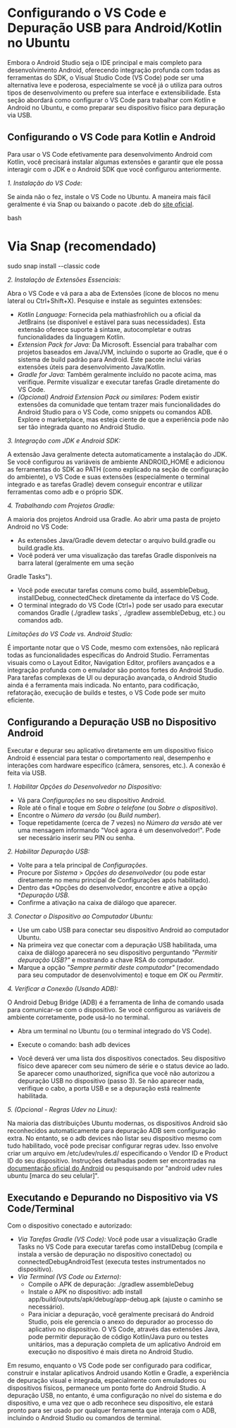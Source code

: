 # Configurando o VS Code e Depuração USB para Android/Kotlin no Ubuntu

Embora o Android Studio seja o IDE principal e mais completo para desenvolvimento Android, oferecendo integração profunda com todas as ferramentas do SDK, o Visual Studio Code (VS Code) pode ser uma alternativa leve e poderosa, especialmente se você já o utiliza para outros tipos de desenvolvimento ou prefere sua interface e extensibilidade. Esta seção abordará como configurar o VS Code para trabalhar com Kotlin e Android no Ubuntu, e como preparar seu dispositivo físico para depuração via USB.

## Configurando o VS Code para Kotlin e Android

Para usar o VS Code efetivamente para desenvolvimento Android com Kotlin, você precisará instalar algumas extensões e garantir que ele possa interagir com o JDK e o Android SDK que você configurou anteriormente.

*1. Instalação do VS Code:*

Se ainda não o fez, instale o VS Code no Ubuntu. A maneira mais fácil geralmente é via Snap ou baixando o pacote .deb do [site oficial](https://code.visualstudio.com/).

bash
# Via Snap (recomendado)
sudo snap install --classic code


*2. Instalação de Extensões Essenciais:*

Abra o VS Code e vá para a aba de Extensões (ícone de blocos no menu lateral ou Ctrl+Shift+X). Pesquise e instale as seguintes extensões:

*   *Kotlin Language:* Fornecida pela mathiasfrohlich ou a oficial da JetBrains (se disponível e estável para suas necessidades). Esta extensão oferece suporte à sintaxe, autocompletar e outras funcionalidades da linguagem Kotlin.
*   *Extension Pack for Java:* Da Microsoft. Essencial para trabalhar com projetos baseados em Java/JVM, incluindo o suporte ao Gradle, que é o sistema de build padrão para Android. Este pacote inclui várias extensões úteis para desenvolvimento Java/Kotlin.
*   *Gradle for Java:* Também geralmente incluído no pacote acima, mas verifique. Permite visualizar e executar tarefas Gradle diretamente do VS Code.
*   *(Opcional) Android Extension Pack ou similares:* Podem existir extensões da comunidade que tentam trazer mais funcionalidades do Android Studio para o VS Code, como snippets ou comandos ADB. Explore o marketplace, mas esteja ciente de que a experiência pode não ser tão integrada quanto no Android Studio.

*3. Integração com JDK e Android SDK:*

A extensão Java geralmente detecta automaticamente a instalação do JDK. Se você configurou as variáveis de ambiente ANDROID_HOME e adicionou as ferramentas do SDK ao PATH (como explicado na seção de configuração do ambiente), o VS Code e suas extensões (especialmente o terminal integrado e as tarefas Gradle) devem conseguir encontrar e utilizar ferramentas como adb e o próprio SDK.

*4. Trabalhando com Projetos Gradle:*

A maioria dos projetos Android usa Gradle. Ao abrir uma pasta de projeto Android no VS Code:

*   As extensões Java/Gradle devem detectar o arquivo build.gradle ou build.gradle.kts.
*   Você poderá ver uma visualização das tarefas Gradle disponíveis na barra lateral (geralmente em uma seção 

Gradle Tasks").
*   Você pode executar tarefas comuns como build, assembleDebug, installDebug, connectedCheck diretamente da interface do VS Code.
*   O terminal integrado do VS Code (Ctrl+) pode ser usado para executar comandos Gradle (./gradlew tasks`, ./gradlew assembleDebug, etc.) ou comandos adb.

*Limitações do VS Code vs. Android Studio:*

É importante notar que o VS Code, mesmo com extensões, não replicará todas as funcionalidades específicas do Android Studio. Ferramentas visuais como o Layout Editor, Navigation Editor, profilers avançados e a integração profunda com o emulador são pontos fortes do Android Studio. Para tarefas complexas de UI ou depuração avançada, o Android Studio ainda é a ferramenta mais indicada. No entanto, para codificação, refatoração, execução de builds e testes, o VS Code pode ser muito eficiente.

## Configurando a Depuração USB no Dispositivo Android

Executar e depurar seu aplicativo diretamente em um dispositivo físico Android é essencial para testar o comportamento real, desempenho e interações com hardware específico (câmera, sensores, etc.). A conexão é feita via USB.

*1. Habilitar Opções do Desenvolvedor no Dispositivo:*

*   Vá para *Configurações* no seu dispositivo Android.
*   Role até o final e toque em *Sobre o telefone* (ou *Sobre o dispositivo*).
*   Encontre o *Número da versão* (ou *Build number*).
*   Toque repetidamente (cerca de 7 vezes) no *Número da versão* até ver uma mensagem informando "Você agora é um desenvolvedor!". Pode ser necessário inserir seu PIN ou senha.

*2. Habilitar Depuração USB:*

*   Volte para a tela principal de *Configurações*.
*   Procure por *Sistema* > *Opções do desenvolvedor* (ou pode estar diretamente no menu principal de Configurações após habilitado).
*   Dentro das *Opções do desenvolvedor, encontre e ative a opção **Depuração USB*.
*   Confirme a ativação na caixa de diálogo que aparecer.

*3. Conectar o Dispositivo ao Computador Ubuntu:*

*   Use um cabo USB para conectar seu dispositivo Android ao computador Ubuntu.
*   Na primeira vez que conectar com a depuração USB habilitada, uma caixa de diálogo aparecerá no seu dispositivo perguntando *"Permitir depuração USB?"* e mostrando a chave RSA do computador.
*   Marque a opção *"Sempre permitir deste computador"* (recomendado para seu computador de desenvolvimento) e toque em *OK* ou *Permitir*.

*4. Verificar a Conexão (Usando ADB):*

O Android Debug Bridge (ADB) é a ferramenta de linha de comando usada para comunicar-se com o dispositivo. Se você configurou as variáveis de ambiente corretamente, pode usá-lo no terminal.

*   Abra um terminal no Ubuntu (ou o terminal integrado do VS Code).
*   Execute o comando:
    bash
    adb devices
    
*   Você deverá ver uma lista dos dispositivos conectados. Seu dispositivo físico deve aparecer com seu número de série e o status device ao lado. Se aparecer como unauthorized, significa que você não autorizou a depuração USB no dispositivo (passo 3). Se não aparecer nada, verifique o cabo, a porta USB e se a depuração está realmente habilitada.

*5. (Opcional - Regras Udev no Linux):*

Na maioria das distribuições Ubuntu modernas, os dispositivos Android são reconhecidos automaticamente para depuração ADB sem configuração extra. No entanto, se o adb devices não listar seu dispositivo mesmo com tudo habilitado, você pode precisar configurar regras udev. Isso envolve criar um arquivo em /etc/udev/rules.d/ especificando o Vendor ID e Product ID do seu dispositivo. Instruções detalhadas podem ser encontradas na [documentação oficial do Android](https://developer.android.com/studio/run/device?hl=pt-br#setting-up-udev-rules) ou pesquisando por "android udev rules ubuntu [marca do seu celular]".

## Executando e Depurando no Dispositivo via VS Code/Terminal

Com o dispositivo conectado e autorizado:

*   *Via Tarefas Gradle (VS Code):* Você pode usar a visualização Gradle Tasks no VS Code para executar tarefas como installDebug (compila e instala a versão de depuração no dispositivo conectado) ou connectedDebugAndroidTest (executa testes instrumentados no dispositivo).
*   *Via Terminal (VS Code ou Externo):*
    *   Compile o APK de depuração: ./gradlew assembleDebug
    *   Instale o APK no dispositivo: adb install app/build/outputs/apk/debug/app-debug.apk (ajuste o caminho se necessário).
    *   Para iniciar a depuração, você geralmente precisará do Android Studio, pois ele gerencia o anexo do depurador ao processo do aplicativo no dispositivo. O VS Code, através das extensões Java, pode permitir depuração de código Kotlin/Java puro ou testes unitários, mas a depuração completa de um aplicativo Android em execução no dispositivo é mais direta no Android Studio.

Em resumo, enquanto o VS Code pode ser configurado para codificar, construir e instalar aplicativos Android usando Kotlin e Gradle, a experiência de depuração visual e integrada, especialmente com emuladores ou dispositivos físicos, permanece um ponto forte do Android Studio. A depuração USB, no entanto, é uma configuração no nível do sistema e do dispositivo, e uma vez que o adb reconhece seu dispositivo, ele estará pronto para ser usado por qualquer ferramenta que interaja com o ADB, incluindo o Android Studio ou comandos de terminal.
